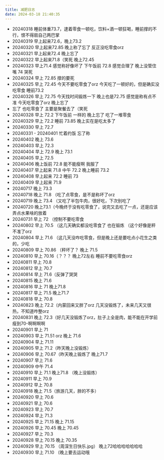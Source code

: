 ```yaml
---
title: 减肥日志
date: 2024-03-18 21:40:35
---
```


* 20240318 睡前体重73.7，逮着零食一顿吃，饮料+酒一顿狂喝，睡前撑的不行，恨不得扇自己两巴掌
* 20240319 早上起来72.6，晚上73.2
* 20240320 早上起来72.85 晚上称了忘了 反正没吃零食orz
* 20240321 早上起来72.4 晚上忘了
* 20240322 早上起来71.8（笑死 晚上72.45 
* 20240323 早上71.4 感觉称好像坏了 下午饭前 72.8 感觉合理了 晚上没管住嘴 74 哭死
* 20240324 早上 72.85 撑的要死
* 20240325 早上 72.45 今天不要吃零食了orz 今天吃了一顿好的，但是确实没吃零食 睡前73.2
* 20240326 早上 72.75 今天找时间锻炼一下 晚上也是72.75 感觉是称有点不准 今天吃零食了orz 晚上忘了
* 忘了 也吃零食了 主要是聚餐去了（笑死
* 20240328 早上 72.2 下午饭前 一样的 晚上忘了 吃了一堆零食
* 20240329 早上 72.2 睡前 73.85 晚上实在是吃太多了
* 20240330 早上 72.7
* 20240331 - 20240401 忙着约饭 忘了称
* 20240402 晚上 73.6
* 20240403 早上 72.3
* 20240404 早上 72.9 晚上 73.1
* 20240405 早上 72.5 
* 20240406 晚上饭前 72.8 能不能瘦啊 我服了
* 20240407 早上起来 71.8 中午 72.2 晚上睡前 73.2
* 20240408 早上起来 72.2 睡前 73
* 20240409 早上起来 71.9
* 20240717 晚上 73.3
* 20240718 晚上 71.8 （吃了点零食，是不是称坏了orz 
* 20240719 晚上 73.4 （又吃了半包牛肉，很好吃，下次别吃了
* 20240720 晚上73.1（今晚终于没有吃零食了，说完又去吃了一点，还是应该弄点水果啥的放着
* 20240731 早上 72 （控制不要吃零食
* 20240802 早上 70.5 （这几天确实都没吃零食了 也在锻炼 （这个好像是秤不准了orz
* 20240804 早上 71.6 （这几天没咋吃零食，但是晚上还是要吃点小花生之类的，少吃
* 20240809 早上 70.86 （秤坏了？ 晚上 71.5
* 20240810 早上 70.16（？？？ 晚上72左右 睡前不要吃零食orz
* 20240811 早上 70.8
* 20240812 早上 70.7
* 20240814 早上 71.6（反弹了哭哭
* 20240815 晚上 71.6 
* 20240816 早上 71 晚上71.8
* 20240817 早上 71.5 晚上71.7
* 20240818 早上 70.8
* 20240823 晚上 72.2（内蒙回来又胖了orz 几天没锻炼了，未来几天又很热，不知道咋整orz
* 20240831 晚上 72.3（好几天没锻炼了orz，肚子上全是肉，能不能在开学前瘦到70-啊啊啊啊
* 20240901 早上 71
* 20240903 早上 71.51 orz 晚上 71.6
* 20240904 早上 71.11
* 20240905 早上 71.2（昨天晚上没锻炼）
* 20240906 早上 70.67（昨天晚上锻炼了 晚上71.7
* 20240907 早上 71.6
* 20240909 中午 71.4
* 20240910 早上 71.1 晚上71.8 （晚上没锻炼）
* 20240911 早上 70.9 
* 20240912 早上 70.8
* 20240918 晚上 71.5（旅游几天，胖的不多）
* 20240920 早上 70.6
* 20240921 早上 70.6
* 20240923 早上 70.7
* 20240924 早上 71.3
* 20240925 早上 71.15 晚上 71.15
* 20240926 早上 70.45 晚上 70.45
* 20240927 早上 70.3
* 20240928 早上 70.15 晚上 70.35
* 20240929 早上 70.15 （周深生日快乐.jpg） 晚上72哈哈哈哈哈哈哈
* 20240930 早上 71.10 （晚上要去运动哦
